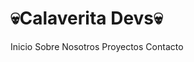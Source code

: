 # 💀Calaverita Devs💀
<span><a>Inicio</a></span> <span><a>Sobre Nosotros</a></span> <span><a>Proyectos</a></span> <span><a>Contacto</a></span>
